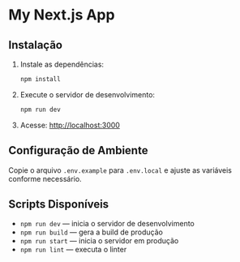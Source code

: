 # My Next.js App

## Instalação

1. Instale as dependências:
   ```bash
   npm install
   ```

2. Execute o servidor de desenvolvimento:
   ```bash
   npm run dev
   ```

3. Acesse: [http://localhost:3000](http://localhost:3000)

## Configuração de Ambiente

Copie o arquivo `.env.example` para `.env.local` e ajuste as variáveis conforme necessário.

## Scripts Disponíveis
- `npm run dev` — inicia o servidor de desenvolvimento
- `npm run build` — gera a build de produção
- `npm run start` — inicia o servidor em produção
- `npm run lint` — executa o linter